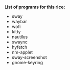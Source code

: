 **List of programs for this rice:**
- sway
- waybar
- wofi
- kitty
- nautilus
- swaync
- hyfetch
- nm-applet
- sway-screenshot
- gnome-keyring
